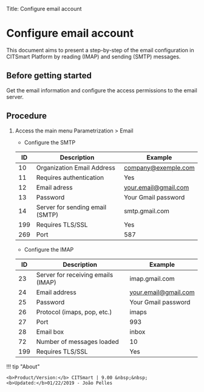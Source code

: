 Title: Configure email account

# Configure email account

This document aims to present a step-by-step of the email configuration in CITSmart Platform by reading (IMAP) and sending (SMTP) messages.

Before getting started
-------------------

Get the email information and configure the access permissions to the email server.

Procedure
--------

1. Access the main menu Parametrization > Email

    - Configure the SMTP

    |ID |Description | Example |
    |---|----------|---------|
    |10 | Organization Email Address	| company@exemple.com |
    |11 | Requires authentication | Yes |
    |12 | Email adress | your.email@gmail.com |
    |13 | Password | Your Gmail password |
    |14 | Server for sending email (SMTP) | smtp.gmail.com |
    |199| Requires TLS/SSL | Yes |
    |269| Port| 587 |


    - Configure the IMAP

    |ID | Description | Example |
    |---|-----------|---------|
    |23 | Server for receiving emails (IMAP) | imap.gmail.com |
    |24 | Email address | your.email@gmail.com |
    |25 | Password | Your Gmail password |
    |26 | Protocol (imaps, pop, etc.) | imaps |
    |27 | Port | 993 |
    |28 | Email box | inbox |
    |72 | Number of messages loaded | 10 |
    |199| Requires TLS/SSL | Yes |

	
!!! tip "About"

    <b>Product/Version:</b> CITSmart | 9.00 &nbsp;&nbsp;
    <b>Updated:</b>01/22/2019 - João Pelles  
	
